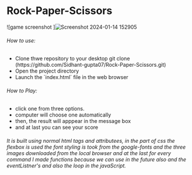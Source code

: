 # Rock-Paper-Scissors

![game screenshot ]![Screenshot 2024-01-14 152905](https://github.com/Sidhant-gupta07/Rock-Paper-Scissors/assets/133968577/524e2cf1-a3ce-4d8c-afa6-f4310543ee1f)

 <div>
   <h6> How to use:</h6>
   <ul>
     <li>Clone thwe repository to your desktop
     git clone (https://github.com/Sidhant-gupta07/Rock-Paper-Scissors.git)
     </li>
     <li>Open the project directory</li>
     <li>Launch the `index.html` file in the web browser </li>
   </ul>
 </div>
 
 <div>
   <h6> How to Play:</h6>
   <ul>
     <li>click one from three options.</li>
     <li>computer will choose one automatically</li>
     <li>then, the result will apppear in the message box </li>
     <li>and at last you can see your score </li>
   </ul>
 </div>
 
 <h6><About:/h6>
 <p>It is built using normal html tags and attributees, in the part of css the flexbox is used the font styling is took from the google-fonts  and the three images downloaded
 from the local browser and at the last for every command I made functions because we can use in the future also and the eventListner's and also the loop in the javaScript.</p>
